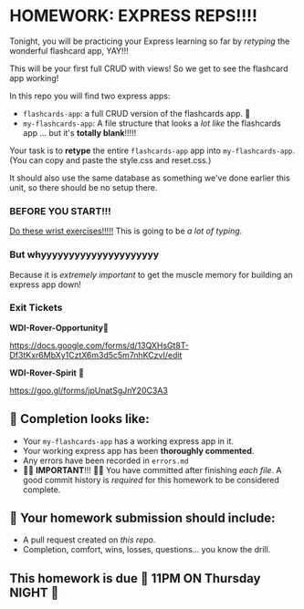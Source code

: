 # HOMEWORK: EXPRESS REPS!!!!

Tonight, you will be practicing your Express learning so far by _retyping_ the wonderful flashcard app, YAY!!!

This will be your first full CRUD with views! So we get to see the flashcard app working!

In this repo you will find two express apps:
- `flashcards-app`: a full CRUD version of the flashcards app. 🤔
- `my-flashcards-app`: A file structure that looks a _lot like_ the flashcards app ... but it's **totally blank**!!!!!

Your task is to **retype** the entire `flashcards-app` app into `my-flashcards-app`. (You can copy and paste the style.css and reset.css.)

It should also use the same database as something we've done earlier this unit, so there should be no setup there.

### BEFORE YOU START!!!

[Do these wrist exercises!!!!!](https://www.youtube.com/watch?v=uPO-zST-7EE) This is going to be _a lot of typing_.

### But whyyyyyyyyyyyyyyyyyyyyy

Because it is _extremely important_ to get the muscle memory for building an express app down!

### Exit Tickets
**WDI-Rover-Opportunity**🔴

https://docs.google.com/forms/d/13QXHsGt8T-Df3tKxr6MbXy1CztX6m3d5c5m7nhKCzvI/edit

**WDI-Rover-Spirit** 🔵

https://goo.gl/forms/jpUnatSgJnY20C3A3

## 🚀 Completion looks like:

- Your `my-flashcards-app` has a working express app in it.
- Your working express app has been **thoroughly commented**.
- Any errors have been recorded in `errors.md`
- 🚨🚨 **IMPORTANT**!!! 🚨🚨 You have committed after finishing _each file_. A good commit history is _required_ for this homework to be considered complete.

## 🚀 Your homework submission should include:

- A pull request created on _this repo_.
- Completion, comfort, wins, losses, questions... you know the drill.

## This homework is due 🚨 11PM ON Thursday NIGHT 🚨
